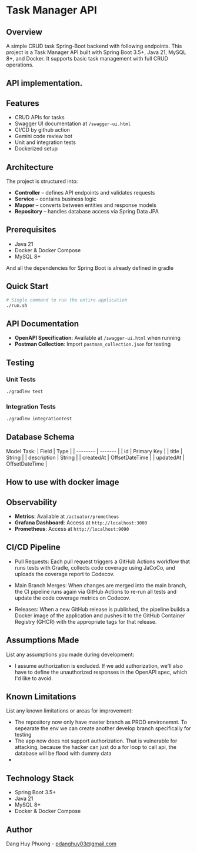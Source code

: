 # Task Manager API

## Overview

A simple CRUD task Spring-Boot backend with following endpoints. This project is a Task Manager API built with Spring Boot 3.5+, Java 21, MySQL 8+, and Docker. It supports basic task management with full CRUD operations.

## API implementation.

## Features

- CRUD APIs for tasks
- Swagger UI documentation at `/swagger-ui.html`
- CI/CD by github action
- Gemini code review bot
- Unit and integration tests
- Dockerized setup

## Architecture
The project is structured into:

- **Controller** – defines API endpoints and validates requests
- **Service** – contains business logic
- **Mapper** – converts between entities and response models
- **Repository** – handles database access via Spring Data JPA

## Prerequisites
- Java 21
- Docker & Docker Compose
- MySQL 8+

And all the dependencies for Spring Boot is already defined in gradle

## Quick Start
```bash
# Single command to run the entire application
./run.sh
```

## API Documentation
- **OpenAPI Specification**: Available at `/swagger-ui.html` when running
- **Postman Collection**: Import `postman_collection.json` for testing

## Testing


### Unit Tests
```bash
./gradlew test
```

### Integration Tests
```bash
./gradlew integrationTest
```

## Database Schema
Model Task:
| Field    | Type |
| -------- | ------- |
| id  | Primary Key    |
| title | String     |
| description    | String    |
| createdAt    | OffsetDateTime  |
| updatedAt | OffsetDateTime |

## How to use with docker image

## Observability
- **Metrics**: Available at `/actuator/prometheus`
- **Grafana Dashboard**: Access at `http://localhost:3000`
- **Prometheus**: Access at `http://localhost:9090`

## CI/CD Pipeline
- Pull Requests: Each pull request triggers a GitHub Actions workflow that runs tests with Gradle, collects code coverage using JaCoCo, and uploads the coverage report to Codecov.

- Main Branch Merges: When changes are merged into the main branch, the CI pipeline runs again via GitHub Actions to re-run all tests and update the code coverage metrics on Codecov.

- Releases: When a new GitHub release is published, the pipeline builds a Docker image of the application and pushes it to the GitHub Container Registry (GHCR) with the appropriate tags for that release.

## Assumptions Made
List any assumptions you made during development:
- I assume authorization is excluded. If we add authorization, we'll also have to define the unauthorized responses in the OpenAPI spec, which I'd like to avoid.

## Known Limitations
List any known limitations or areas for improvement:
- The repository now only have master branch as PROD environemnt. To sepearate the env we can create another develop branch specifically for testing
- The app now does not support authorization. That is vulnerable for attacking, because the hacker can just do a for loop to call api, the database will be flood with dummy data
- 

## Technology Stack
- Spring Boot 3.5+
- Java 21
- MySQL 8+
- Docker & Docker Compose

## Author
Dang Huy Phuong - pdanghuy03@gmail.com
